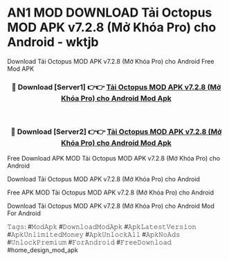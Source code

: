 # AN1 MOD DOWNLOAD Tải Octopus MOD APK v7.2.8 (Mở Khóa Pro) cho Android - wktjb
Download Tải Octopus MOD APK v7.2.8 (Mở Khóa Pro) cho Android Free Mod APK

<div align="center">
<h3>🔴 Download [Server1] 👉👉 <a href="https://apk-comot.site?title=Tải_Octopus_MOD_APK_v7.2.8_(Mở_Khóa_Pro)_cho_Android">Tải Octopus MOD APK v7.2.8 (Mở Khóa Pro) cho Android Mod Apk</a></h3><br>

<h3>🔴 Download [Server2] 👉👉 <a href="https://apk-comot.site?title=Tải_Octopus_MOD_APK_v7.2.8_(Mở_Khóa_Pro)_cho_Android">Tải Octopus MOD APK v7.2.8 (Mở Khóa Pro) cho Android Mod Apk</a></h3>
</div>


Free Download APK MOD Tải Octopus MOD APK v7.2.8 (Mở Khóa Pro) cho Android

Download Tải Octopus MOD APK v7.2.8 (Mở Khóa Pro) cho Android 

Free APK MOD Tải Octopus MOD APK v7.2.8 (Mở Khóa Pro) cho Android 

Download Tải Octopus MOD APK v7.2.8 (Mở Khóa Pro) cho Android Mod For Android

𝚃𝚊𝚐𝚜: #𝙼𝚘𝚍𝙰𝚙𝚔 #𝙳𝚘𝚠𝚗𝚕𝚘𝚊𝚍𝙼𝚘𝚍𝙰𝚙𝚔 #𝙰𝚙𝚔𝙻𝚊𝚝𝚎𝚜𝚝𝚅𝚎𝚛𝚜𝚒𝚘𝚗 #𝙰𝚙𝚔𝚄𝚗𝚕𝚒𝚖𝚒𝚝𝚎𝚍𝙼𝚘𝚗𝚎𝚢 #𝙰𝚙𝚔𝚄𝚗𝚕𝚘𝚌𝚔𝙰𝚕𝚕 #𝙰𝚙𝚔𝙽𝚘𝙰𝚍𝚜 #𝚄𝚗𝚕𝚘𝚌𝚔𝙿𝚛𝚎𝚖𝚒𝚞𝚖 #𝙵𝚘𝚛𝙰𝚗𝚍𝚛𝚘𝚒𝚍 #𝙵𝚛𝚎𝚎𝙳𝚘𝚠𝚗𝚕𝚘𝚊𝚍 #home_design_mod_apk